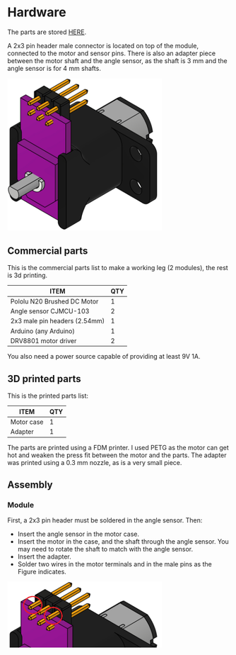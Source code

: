 # Hardware

The parts are stored [HERE](https://grabcad.com/library/jumping-robot-leg-1).

A 2x3 pin header male connector is located on top of the module, connected to the motor and sensor pins. There is also an adapter piece between the motor shaft and the angle sensor, as the shaft is 3 mm and the angle sensor is for 4 mm shafts.

<img src="/imgs/module.png" width="350">

## Commercial parts

This is the commercial parts list to make a working leg (2 modules), the rest is 3d printing. 

 ITEM              | QTY
 ---------------------------   | ------------
 Pololu N20 Brushed DC Motor| 1
 Angle sensor CJMCU-103 | 2
 2x3 male pin headers (2.54mm) | 1
 Arduino (any Arduino) | 1 
 DRV8801 motor driver | 2

 You also need a power source capable of providing at least 9V 1A.

 ## 3D printed parts

 This is the printed parts list:

  ITEM              | QTY
 ---------------------------   | ------------
 Motor case | 1
 Adapter   | 1

 The parts are printed using a FDM printer. I used PETG as the motor can get hot and weaken the press fit between the motor and the parts. The adapter was printed using a 0.3 mm nozzle, as is a very small piece.

 ## Assembly

### Module

First, a 2x3 pin header must be soldered in the angle sensor. Then:

- Insert the angle sensor in the motor case.
- Insert the motor in the case, and the shaft through the angle sensor. You may need to rotate the shaft to match with the angle sensor.
- Insert the adapter.
- Solder two wires in the motor terminals and in the male pins as the Figure indicates.

<img src="/imgs/solder.png" width="350">

